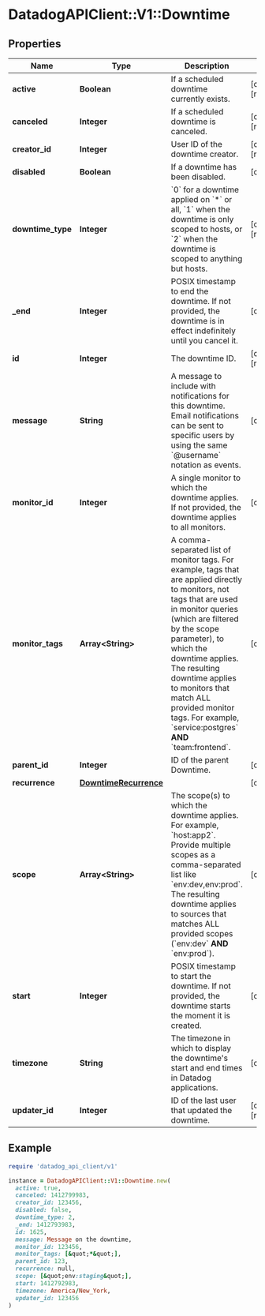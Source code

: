 # DatadogAPIClient::V1::Downtime

## Properties

| Name | Type | Description | Notes |
| ---- | ---- | ----------- | ----- |
| **active** | **Boolean** | If a scheduled downtime currently exists. | [optional][readonly] |
| **canceled** | **Integer** | If a scheduled downtime is canceled. | [optional][readonly] |
| **creator_id** | **Integer** | User ID of the downtime creator. | [optional][readonly] |
| **disabled** | **Boolean** | If a downtime has been disabled. | [optional] |
| **downtime_type** | **Integer** | &#x60;0&#x60; for a downtime applied on &#x60;*&#x60; or all, &#x60;1&#x60; when the downtime is only scoped to hosts, or &#x60;2&#x60; when the downtime is scoped to anything but hosts. | [optional][readonly] |
| **_end** | **Integer** | POSIX timestamp to end the downtime. If not provided, the downtime is in effect indefinitely until you cancel it. | [optional] |
| **id** | **Integer** | The downtime ID. | [optional][readonly] |
| **message** | **String** | A message to include with notifications for this downtime. Email notifications can be sent to specific users by using the same &#x60;@username&#x60; notation as events. | [optional] |
| **monitor_id** | **Integer** | A single monitor to which the downtime applies. If not provided, the downtime applies to all monitors. | [optional] |
| **monitor_tags** | **Array&lt;String&gt;** | A comma-separated list of monitor tags. For example, tags that are applied directly to monitors, not tags that are used in monitor queries (which are filtered by the scope parameter), to which the downtime applies. The resulting downtime applies to monitors that match ALL provided monitor tags. For example, &#x60;service:postgres&#x60; **AND** &#x60;team:frontend&#x60;. | [optional] |
| **parent_id** | **Integer** | ID of the parent Downtime. | [optional] |
| **recurrence** | [**DowntimeRecurrence**](DowntimeRecurrence.md) |  | [optional] |
| **scope** | **Array&lt;String&gt;** | The scope(s) to which the downtime applies. For example, &#x60;host:app2&#x60;. Provide multiple scopes as a comma-separated list like &#x60;env:dev,env:prod&#x60;. The resulting downtime applies to sources that matches ALL provided scopes (&#x60;env:dev&#x60; **AND** &#x60;env:prod&#x60;). | [optional] |
| **start** | **Integer** | POSIX timestamp to start the downtime. If not provided, the downtime starts the moment it is created. | [optional] |
| **timezone** | **String** | The timezone in which to display the downtime&#39;s start and end times in Datadog applications. | [optional] |
| **updater_id** | **Integer** | ID of the last user that updated the downtime. | [optional][readonly] |

## Example

```ruby
require 'datadog_api_client/v1'

instance = DatadogAPIClient::V1::Downtime.new(
  active: true,
  canceled: 1412799983,
  creator_id: 123456,
  disabled: false,
  downtime_type: 2,
  _end: 1412793983,
  id: 1625,
  message: Message on the downtime,
  monitor_id: 123456,
  monitor_tags: [&quot;*&quot;],
  parent_id: 123,
  recurrence: null,
  scope: [&quot;env:staging&quot;],
  start: 1412792983,
  timezone: America/New_York,
  updater_id: 123456
)
```


